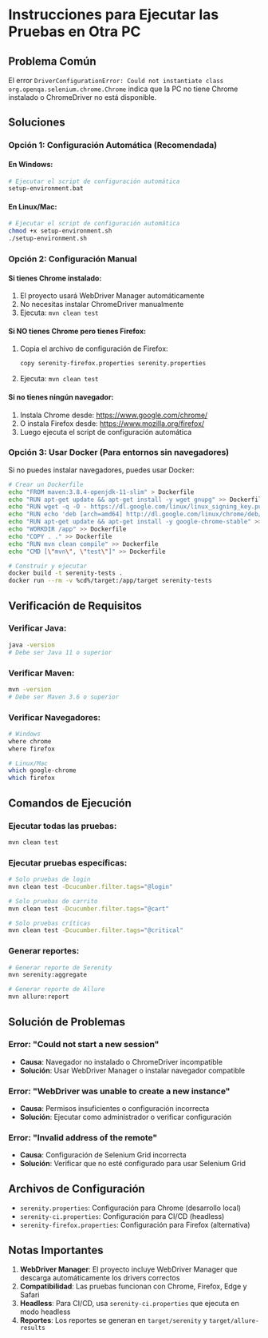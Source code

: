 # Instrucciones para Ejecutar las Pruebas en Otra PC

## Problema Común
El error `DriverConfigurationError: Could not instantiate class org.openqa.selenium.chrome.Chrome` indica que la PC no tiene Chrome instalado o ChromeDriver no está disponible.

## Soluciones

### Opción 1: Configuración Automática (Recomendada)

#### En Windows:
```bash
# Ejecutar el script de configuración automática
setup-environment.bat
```

#### En Linux/Mac:
```bash
# Ejecutar el script de configuración automática
chmod +x setup-environment.sh
./setup-environment.sh
```

### Opción 2: Configuración Manual

#### Si tienes Chrome instalado:
1. El proyecto usará WebDriver Manager automáticamente
2. No necesitas instalar ChromeDriver manualmente
3. Ejecuta: `mvn clean test`

#### Si NO tienes Chrome pero tienes Firefox:
1. Copia el archivo de configuración de Firefox:
   ```bash
   copy serenity-firefox.properties serenity.properties
   ```
2. Ejecuta: `mvn clean test`

#### Si no tienes ningún navegador:
1. Instala Chrome desde: https://www.google.com/chrome/
2. O instala Firefox desde: https://www.mozilla.org/firefox/
3. Luego ejecuta el script de configuración automática

### Opción 3: Usar Docker (Para entornos sin navegadores)

Si no puedes instalar navegadores, puedes usar Docker:

```bash
# Crear un Dockerfile
echo "FROM maven:3.8.4-openjdk-11-slim" > Dockerfile
echo "RUN apt-get update && apt-get install -y wget gnupg" >> Dockerfile
echo "RUN wget -q -O - https://dl.google.com/linux/linux_signing_key.pub | apt-key add -" >> Dockerfile
echo "RUN echo 'deb [arch=amd64] http://dl.google.com/linux/chrome/deb/ stable main' >> /etc/apt/sources.list.d/google-chrome.list" >> Dockerfile
echo "RUN apt-get update && apt-get install -y google-chrome-stable" >> Dockerfile
echo "WORKDIR /app" >> Dockerfile
echo "COPY . ." >> Dockerfile
echo "RUN mvn clean compile" >> Dockerfile
echo "CMD [\"mvn\", \"test\"]" >> Dockerfile

# Construir y ejecutar
docker build -t serenity-tests .
docker run --rm -v %cd%/target:/app/target serenity-tests
```

## Verificación de Requisitos

### Verificar Java:
```bash
java -version
# Debe ser Java 11 o superior
```

### Verificar Maven:
```bash
mvn -version
# Debe ser Maven 3.6 o superior
```

### Verificar Navegadores:
```bash
# Windows
where chrome
where firefox

# Linux/Mac
which google-chrome
which firefox
```

## Comandos de Ejecución

### Ejecutar todas las pruebas:
```bash
mvn clean test
```

### Ejecutar pruebas específicas:
```bash
# Solo pruebas de login
mvn clean test -Dcucumber.filter.tags="@login"

# Solo pruebas de carrito
mvn clean test -Dcucumber.filter.tags="@cart"

# Solo pruebas críticas
mvn clean test -Dcucumber.filter.tags="@critical"
```

### Generar reportes:
```bash
# Generar reporte de Serenity
mvn serenity:aggregate

# Generar reporte de Allure
mvn allure:report
```

## Solución de Problemas

### Error: "Could not start a new session"
- **Causa**: Navegador no instalado o ChromeDriver incompatible
- **Solución**: Usar WebDriver Manager o instalar navegador compatible

### Error: "WebDriver was unable to create a new instance"
- **Causa**: Permisos insuficientes o configuración incorrecta
- **Solución**: Ejecutar como administrador o verificar configuración

### Error: "Invalid address of the remote"
- **Causa**: Configuración de Selenium Grid incorrecta
- **Solución**: Verificar que no esté configurado para usar Selenium Grid

## Archivos de Configuración

- `serenity.properties`: Configuración para Chrome (desarrollo local)
- `serenity-ci.properties`: Configuración para CI/CD (headless)
- `serenity-firefox.properties`: Configuración para Firefox (alternativa)

## Notas Importantes

1. **WebDriver Manager**: El proyecto incluye WebDriver Manager que descarga automáticamente los drivers correctos
2. **Compatibilidad**: Las pruebas funcionan con Chrome, Firefox, Edge y Safari
3. **Headless**: Para CI/CD, usa `serenity-ci.properties` que ejecuta en modo headless
4. **Reportes**: Los reportes se generan en `target/serenity` y `target/allure-results`
